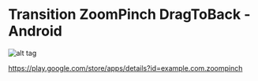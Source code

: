 # Transition ZoomPinch DragToBack - Android

![alt tag](https://github.com/ifucolo/ZoomPich-Android/blob/master/gif.gif)


https://play.google.com/store/apps/details?id=example.com.zoompinch



